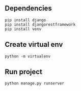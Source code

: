 ## Dependencies 

```
pip install django
pip install djangorestframework
pip install venv
```

## Create virtual env

```
python -m virtualenv
```

## Run project

```
python manage.py runserver
```

